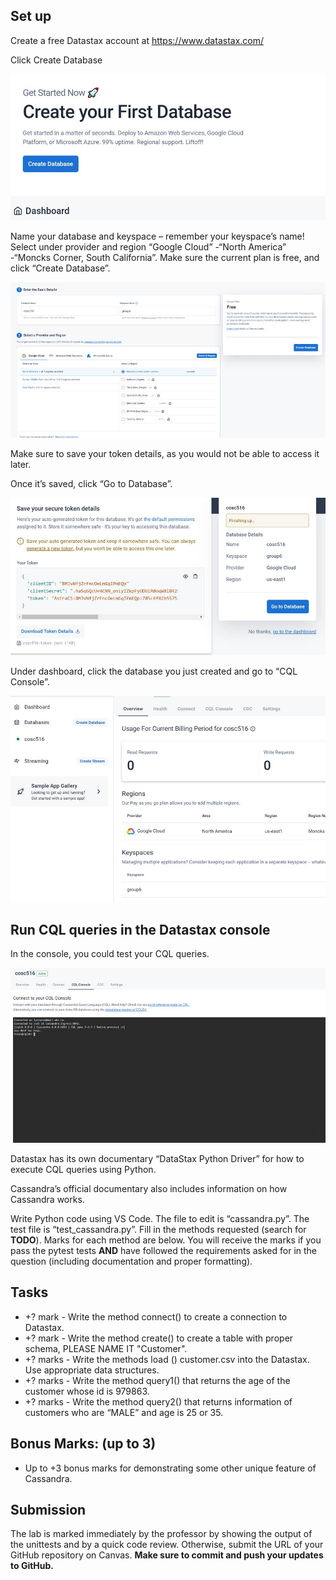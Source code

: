 ## Set up
Create a free Datastax account at https://www.datastax.com/

  Click Create Database

  ![Graphical user interface, application, email  Description automatically generated](https://github.com/cosc-516-2022/lab10/blob/main/Cassandra/README.assets/clip_image002.jpg?raw=true)

   

  Name your database and keyspace – remember your keyspace’s name! Select under provider and region “Google Cloud” -“North America” -“Moncks Corner, South California”. Make sure the current plan is free, and click “Create Database”.

  ![Graphical user interface, application  Description automatically generated](https://github.com/cosc-516-2022/lab10/blob/main/Cassandra/README.assets/clip_image004.jpg?raw=true)

   

   

   

  Make sure to save your token details, as you would not be able to access it later.

  Once it’s saved, click “Go to Database”.

  ![Graphical user interface, application  Description automatically generated](https://github.com/cosc-516-2022/lab10/blob/main/Cassandra/README.assets/clip_image006.jpg?raw=true)

  Under dashboard, click the database you just created and go to “CQL Console”.

  ![Graphical user interface, application, email  Description automatically generated](https://github.com/cosc-516-2022/lab10/blob/main/Cassandra/README.assets/clip_image008.jpg)
  
## Run CQL queries in the Datastax console

  In the console, you could test your CQL queries.

  ![Graphical user interface, text, application, Teams  Description automatically generated](https://github.com/cosc-516-2022/lab10/blob/main/Cassandra/README.assets/clip_image010.jpg?raw=true)

  Datastax has its own documentary “DataStax Python Driver” for how to execute CQL queries using Python.

  Cassandra’s official documentary also includes information on how Cassandra works.

   

   

  Write Python code using VS Code. The file to edit is “cassandra.py”. The test file is “test_cassandra.py”. Fill in the methods requested (search for **TODO**). Marks for each method are below. You will receive the marks if you pass the pytest tests **AND** have followed the requirements asked for in the question (including documentation and proper formatting).
## Tasks
  - +? mark -  Write the method connect() to create a connection to Datastax.
  - +? mark -  Write the method create() to create a table with proper schema, PLEASE NAME IT "Customer".
  - +? marks - Write the methods load () customer.csv into the Datastax. Use appropriate   data structures.
  - +? marks - Write the method query1() that returns the age of the customer whose id is 979863.
  - +? marks - Write the method query2() that returns information of customers who  are “MALE” and age is 25 or 35.
## Bonus Marks: (up to 3)

- Up to +3 bonus marks for demonstrating some other unique feature of Cassandra.

## Submission

The lab is marked immediately by the professor by showing the output of the unittests and by a quick code review.  Otherwise, submit the URL of your GitHub repository on Canvas. **Make sure to commit and push your updates to GitHub.**
